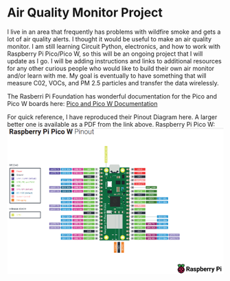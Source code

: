 # Air Quality Monitor Project

I live in an area that frequently has problems with wildfire smoke and gets a lot of air quality alerts.  I thought it would be useful to make an air quality monitor.
I am still learning Circuit Python, electronics, and how to work with Raspberry Pi Pico/Pico W, so this will be an ongoing project that I will update as I go.  I will be adding instructions
and links to additional resources for any other curious people who would like to build their own air monitor and/or learn with me.
My goal is eventually to have something that will measure C02, VOCs, and PM 2.5 particles and transfer the data wirelessly.

The Rasberri Pi Foundation has wonderful documentation for the Pico and Pico W boards here:
<a href="hardwareSetup.html](https://www.raspberrypi.com/documentation/microcontrollers/raspberry-pi-pico.html">Pico and Pico W Documentation</a>

For quick reference, I have reproduced their Pinout Diagram here.  A larger better one is available as a PDF from the link above.
Raspberry Pi Pico W: 
![Pico W Pinout](https://github.com/MShankBeebe/Air-Quality-Monitor-Project/blob/main/images/PicoWPinouts.png)
